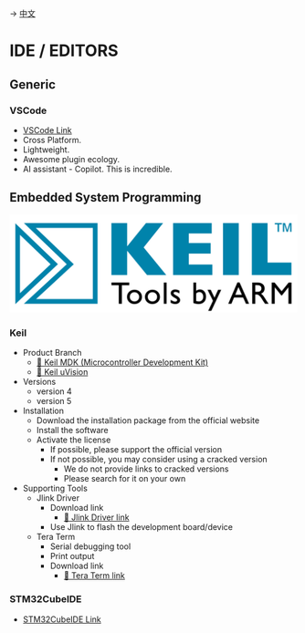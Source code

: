 -> [中文](/DEVENV/IDE/ide-cn.md)

# IDE / EDITORS

## Generic
### VSCode
- [VSCode Link](https://code.visualstudio.com/)
- Cross Platform.
- Lightweight.
- Awesome plugin ecology. 
- AI assistant - Copilot. This is incredible.

## Embedded System Programming
![Keil](Keil_Logo.png ':size=50%')

### Keil
- Product Branch
    - [🔗 Keil MDK (Microcontroller Development Kit)](https://www.keil.com/demo/eval/arm.htm)
    - [🔗 Keil uVision](https://www.keil.com/demo/eval/arm.htm)
- Versions
    - version 4
    - version 5
- Installation
    - Download the installation package from the official website
    - Install the software
    - Activate the license
      - If possible, please support the official version
      - If not possible, you may consider using a cracked version
        - We do not provide links to cracked versions
        - Please search for it on your own
- Supporting Tools
  - Jlink Driver
    - Download link
      - [🔗 Jlink Driver link](https://www.segger.com/downloads/jlink/#J-LinkSoftwareAndDocumentationPack)
    - Use Jlink to flash the development board/device
  - Tera Term
    - Serial debugging tool
    - Print output
    - Download link
      - [🔗 Tera Term link](https://osdn.net/projects/ttssh2/releases/)

### STM32CubeIDE
- [STM32CubeIDE Link](https://www.st.com/en/development-tools/stm32cubeide.html)



